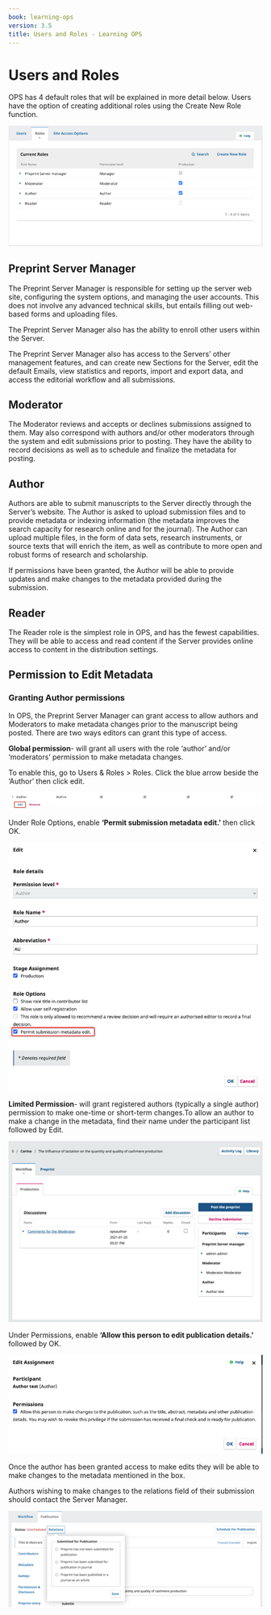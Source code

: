 ```yaml
---
book: learning-ops
version: 3.5
title: Users and Roles - Learning OPS
---
```

# Users and Roles

OPS has 4 default roles that will be explained in more detail below. Users have the option of creating additional roles using the Create New Role function.

![The Roles tab in OPS.](./assets/learning-ops-users-and-roles-roles.png)

## Preprint Server Manager

The Preprint Server Manager is responsible for setting up the server web site, configuring the system options, and managing the user accounts. This does not involve any advanced technical skills, but entails filling out web-based forms and uploading files.

The Preprint Server Manager also has the ability to enroll other users within the Server.

The Preprint Server Manager also has access to the Servers’ other management features, and can create new Sections for the Server, edit the default Emails, view statistics and reports, import and export data, and access the editorial workflow and all submissions.

## Moderator

The Moderator reviews and accepts or declines submissions assigned to them. May also correspond with authors and/or other moderators through the system and edit submissions prior to posting. They have the ability to record decisions as well as to schedule and finalize the metadata for posting.

## Author

Authors are able to submit manuscripts to the Server directly through the Server’s website. The Author is asked to upload submission files and to provide metadata or indexing information (the metadata improves the search capacity for research online and for the journal). The Author can upload multiple files, in the form of data sets, research instruments, or source texts that will enrich the item, as well as contribute to more open and robust forms of research and scholarship.

If permissions have been granted, the Author will be able to provide updates and make changes to the metadata provided during the submission.

## Reader

The Reader role is the simplest role in OPS, and has the fewest capabilities. They will be able to access and read content if the Server provides online access to content in the distribution settings.

## Permission to Edit Metadata

### Granting Author permissions

In OPS, the Preprint Server Manager can grant access to allow authors and Moderators to make metadata changes prior to the manuscript being posted. There are two ways editors can grant this type of access.

**Global permission**- will grant all users with the role ‘author’ and/or ‘moderators’ permission to make metadata changes.

To enable this, go to Users & Roles > Roles. Click the blue arrow beside the ‘Author’ then click edit.

![The Edit button's location under a role.](./assets/learning-ops-users-and-roles-global-metadata-permission.png)

Under Role Options, enable **‘Permit submission metadata edit.’** then click OK.

![The "Permit submission metadata edit" option highlighted in the role edit screen.](./assets/learning-ops3.3-users-and-roles-edit-author-permission.png)

**Limited Permission**- will grant registered authors (typically a single author) permission to make one-time or short-term changes.To allow an author to make a change in the metadata, find their name under the participant list followed by Edit.

![The workflow screen with the list of participants.](./assets/learning-ops3.3-users-and-roles-limited-metadata-permission.png)

Under Permissions, enable **‘Allow this person to edit publication details.’** followed by OK.

![The edit assignment screen.](./assets/learning-ops3.3-users-and-roles-edit-limited-metadata-permission.png)

Once the author has been granted access to make edits they will be able to make changes to the metadata mentioned in the box.

Authors wishing to make changes to the relations field of their submission should contact the Server Manager.

![The relations list found next to the submission status.](./assets/learning-ops-users-and-roles-authors-change-relation.png)
